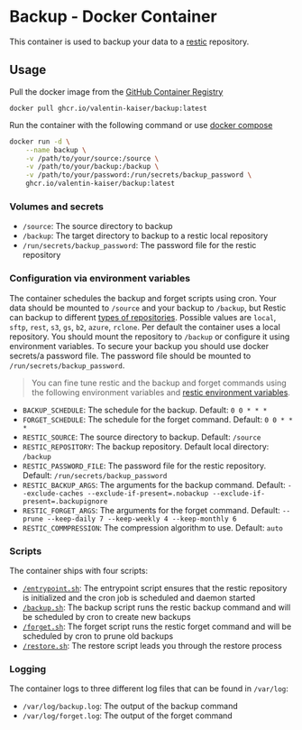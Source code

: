 # Backup - Docker Container

This container is used to backup your data to a [restic](https://restic.net/) repository.

## Usage

Pull the docker image from the [GitHub Container Registry](ghcr.io)

`docker pull ghcr.io/valentin-kaiser/backup:latest`

Run the container with the following command or use [docker compose](./compose.yml)


```bash
docker run -d \
    --name backup \
    -v /path/to/your/source:/source \
    -v /path/to/your/backup:/backup \
    -v /path/to/your/password:/run/secrets/backup_password \
    ghcr.io/valentin-kaiser/backup:latest
```

### Volumes and secrets
 
- `/source`: The source directory to backup
- `/backup`: The target directory to backup to a restic local repository
- `/run/secrets/backup_password`: The password file for the restic repository

### Configuration via environment variables

The container schedules the backup and forget scripts using cron.
Your data should be mounted to `/source` and your backup to `/backup`, but Restic can backup to different [types of repositories](https://restic.readthedocs.io/en/latest/030_preparing_a_new_repo.html).
Possible values are `local`, `sftp`, `rest`, `s3`, `gs`, `b2`, `azure`, `rclone`. 
Per default the container uses a local repository. You should mount the repository to `/backup` or configure it using environment variables.
To secure your backup you should use docker secrets/a password file. The password file should be mounted to `/run/secrets/backup_password`.

> You can fine tune restic and the backup and forget commands using the following environment variables and [restic environment variables](https://restic.readthedocs.io/en/latest/040_backup.html#environment-variables).
 
- `BACKUP_SCHEDULE`: The schedule for the backup. Default: `0 0 * * *`
- `FORGET_SCHEDULE`: The schedule for the forget command. Default: `0 0 * * *`
- `RESTIC_SOURCE`: The source directory to backup. Default: `/source`
- `RESTIC_REPOSITORY`: The backup repository. Default local directory: `/backup`
- `RESTIC_PASSWORD_FILE`: The password file for the restic repository. Default: `/run/secrets/backup_password`
- `RESTIC_BACKUP_ARGS`: The arguments for the backup command. Default: `--exclude-caches --exclude-if-present=.nobackup --exclude-if-present=.backupignore`
- `RESTIC_FORGET_ARGS`: The arguments for the forget command. Default: `--prune --keep-daily 7 --keep-weekly 4 --keep-monthly 6`
- `RESTIC_COMMPRESSION`: The compression algorithm to use. Default: `auto`

### Scripts

The container ships with four scripts:

- [`/entrypoint.sh`](./scripts/entrypoint.sh): The entrypoint script ensures that the restic repository is initialized and the cron job is scheduled and daemon started
- [`/backup.sh`](./scripts/backup.sh): The backup script runs the restic backup command and will be scheduled by cron to create new backups
- [`/forget.sh`](./scripts/forget.sh): The forget script runs the restic forget command and will be scheduled by cron to prune old backups
- [`/restore.sh`](./scripts/restore.sh): The restore script leads you through the restore process

### Logging

The container logs to three different log files that can be found in `/var/log`:

- `/var/log/backup.log`: The output of the backup command
- `/var/log/forget.log`: The output of the forget command